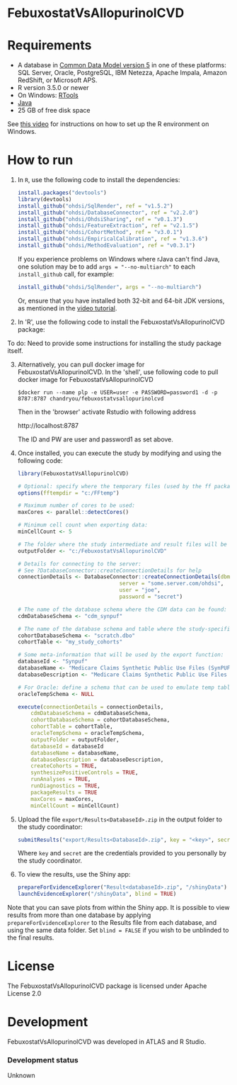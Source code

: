 FebuxostatVsAllopurinolCVD
==============================


Requirements
============

- A database in [Common Data Model version 5](https://github.com/OHDSI/CommonDataModel) in one of these platforms: SQL Server, Oracle, PostgreSQL, IBM Netezza, Apache Impala, Amazon RedShift, or Microsoft APS.
- R version 3.5.0 or newer
- On Windows: [RTools](http://cran.r-project.org/bin/windows/Rtools/)
- [Java](http://java.com)
- 25 GB of free disk space

See [this video](https://youtu.be/K9_0s2Rchbo) for instructions on how to set up the R environment on Windows.

How to run
==========
1. In `R`, use the following code to install the dependencies:

	```r
	install.packages("devtools")
	library(devtools)
	install_github("ohdsi/SqlRender", ref = "v1.5.2")
	install_github("ohdsi/DatabaseConnector", ref = "v2.2.0")
	install_github("ohdsi/OhdsiSharing", ref = "v0.1.3")
	install_github("ohdsi/FeatureExtraction", ref = "v2.1.5")
	install_github("ohdsi/CohortMethod", ref = "v3.0.1")
	install_github("ohdsi/EmpiricalCalibration", ref = "v1.3.6")
	install_github("ohdsi/MethodEvaluation", ref = "v0.3.1")
	```

	If you experience problems on Windows where rJava can't find Java, one solution may be to add `args = "--no-multiarch"` to each `install_github` call, for example:

	```r
	install_github("ohdsi/SqlRender", args = "--no-multiarch")
	```

	Or, ensure that you have installed both 32-bit and 64-bit JDK versions, as mentioned in the [video tutorial](https://youtu.be/K9_0s2Rchbo).

2. In 'R', use the following code to install the FebuxostatVsAllopurinolCVD package:

  To do: Need to provide some instructions for installing the study package itself.


3. Alternatively,	you can pull docker image for FebuxostatVsAllopurinolCVD. In the 'shell', use following code to pull docker image for FebuxostatVsAllopurinolCVD

	```console
	$docker run --name plp -e USER=user -e PASSWORD=password1 -d -p 8787:8787 chandryou/febuxostatvsallopurinolcvd
	```

	Then in the 'browser' activate Rstudio with following address


	http://localhost:8787


	The ID and PW are user and password1 as set above.

4. Once installed, you can execute the study by modifying and using the following code:

	```r
	library(FebuxostatVsAllopurinolCVD)

	# Optional: specify where the temporary files (used by the ff package) will be created:
	options(fftempdir = "c:/FFtemp")

	# Maximum number of cores to be used:
	maxCores <- parallel::detectCores()

	# Minimum cell count when exporting data:
	minCellCount <- 5

	# The folder where the study intermediate and result files will be written:
	outputFolder <- "c:/FebuxostatVsAllopurinolCVD"

	# Details for connecting to the server:
	# See ?DatabaseConnector::createConnectionDetails for help
	connectionDetails <- DatabaseConnector::createConnectionDetails(dbms = "postgresql",
									server = "some.server.com/ohdsi",
									user = "joe",
									password = "secret")

	# The name of the database schema where the CDM data can be found:
	cdmDatabaseSchema <- "cdm_synpuf"

	# The name of the database schema and table where the study-specific cohorts will be instantiated:
	cohortDatabaseSchema <- "scratch.dbo"
	cohortTable <- "my_study_cohorts"

	# Some meta-information that will be used by the export function:
	databaseId <- "Synpuf"
	databaseName <- "Medicare Claims Synthetic Public Use Files (SynPUFs)"
	databaseDescription <- "Medicare Claims Synthetic Public Use Files (SynPUFs) were created to allow interested parties to gain familiarity using Medicare claims data while protecting beneficiary privacy. These files are intended to promote development of software and applications that utilize files in this format, train researchers on the use and complexities of Centers for Medicare and Medicaid Services (CMS) claims, and support safe data mining innovations. The SynPUFs were created by combining randomized information from multiple unique beneficiaries and changing variable values. This randomization and combining of beneficiary information ensures privacy of health information."

	# For Oracle: define a schema that can be used to emulate temp tables:
	oracleTempSchema <- NULL

	execute(connectionDetails = connectionDetails,
		cdmDatabaseSchema = cdmDatabaseSchema,
		cohortDatabaseSchema = cohortDatabaseSchema,
		cohortTable = cohortTable,
		oracleTempSchema = oracleTempSchema,
		outputFolder = outputFolder,
		databaseId = databaseId
		databaseName = databaseName,
		databaseDescription = databaseDescription,
		createCohorts = TRUE,
		synthesizePositiveControls = TRUE,
		runAnalyses = TRUE,
		runDiagnostics = TRUE,
		packageResults = TRUE
		maxCores = maxCores,
		minCellCount = minCellCount)
	```

5. Upload the file ```export/Results<DatabaseId>.zip``` in the output folder to the study coordinator:

	```r
	submitResults("export/Results<DatabaseId>.zip", key = "<key>", secret = "<secret>")
	```

	Where ```key``` and ```secret``` are the credentials provided to you personally by the study coordinator.

6. To view the results, use the Shiny app:

	```r
	prepareForEvidenceExplorer("Result<databaseId>.zip", "/shinyData")
	launchEvidenceExplorer("/shinyData", blind = TRUE)
	```

  Note that you can save plots from within the Shiny app. It is possible to view results from more than one database by applying `prepareForEvidenceExplorer` to the Results file from each database, and using the same data folder. Set `blind = FALSE` if you wish to be unblinded to the final results.


License
=======
The FebuxostatVsAllopurinolCVD package is licensed under Apache License 2.0


Development
===========
FebuxostatVsAllopurinolCVD was developed in ATLAS and R Studio.

### Development status

Unknown

